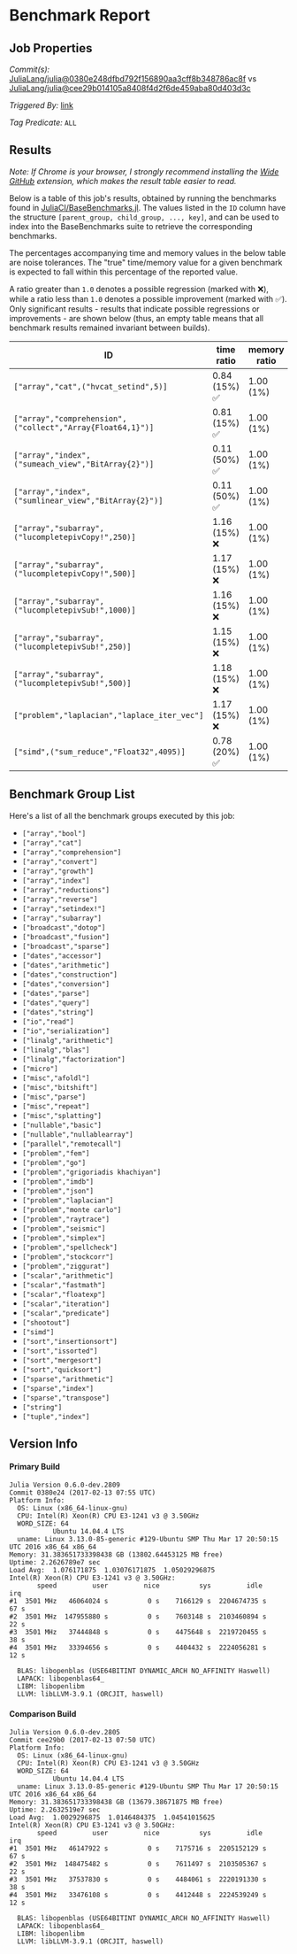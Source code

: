 # Benchmark Report

## Job Properties

*Commit(s):* [JuliaLang/julia@0380e248dfbd792f156890aa3cff8b348786ac8f](https://github.com/JuliaLang/julia/commit/0380e248dfbd792f156890aa3cff8b348786ac8f) vs [JuliaLang/julia@cee29b014105a8408f4d2f6de459aba80d403d3c](https://github.com/JuliaLang/julia/commit/cee29b014105a8408f4d2f6de459aba80d403d3c)

*Triggered By:* [link](https://github.com/JuliaLang/julia/pull/20343#issuecomment-279323444)

*Tag Predicate:* `ALL`

## Results

*Note: If Chrome is your browser, I strongly recommend installing the [Wide GitHub](https://chrome.google.com/webstore/detail/wide-github/kaalofacklcidaampbokdplbklpeldpj?hl=en)
extension, which makes the result table easier to read.*

Below is a table of this job's results, obtained by running the benchmarks found in
[JuliaCI/BaseBenchmarks.jl](https://github.com/JuliaCI/BaseBenchmarks.jl). The values
listed in the `ID` column have the structure `[parent_group, child_group, ..., key]`,
and can be used to index into the BaseBenchmarks suite to retrieve the corresponding
benchmarks.

The percentages accompanying time and memory values in the below table are noise tolerances. The "true"
time/memory value for a given benchmark is expected to fall within this percentage of the reported value.

A ratio greater than `1.0` denotes a possible regression (marked with :x:), while a ratio less
than `1.0` denotes a possible improvement (marked with :white_check_mark:). Only significant results - results
that indicate possible regressions or improvements - are shown below (thus, an empty table means that all
benchmark results remained invariant between builds).

| ID | time ratio | memory ratio |
|----|------------|--------------|
| `["array","cat",("hvcat_setind",5)]` | 0.84 (15%) :white_check_mark: | 1.00 (1%)  |
| `["array","comprehension",("collect","Array{Float64,1}")]` | 0.81 (15%) :white_check_mark: | 1.00 (1%)  |
| `["array","index",("sumeach_view","BitArray{2}")]` | 0.11 (50%) :white_check_mark: | 1.00 (1%)  |
| `["array","index",("sumlinear_view","BitArray{2}")]` | 0.11 (50%) :white_check_mark: | 1.00 (1%)  |
| `["array","subarray",("lucompletepivCopy!",250)]` | 1.16 (15%) :x: | 1.00 (1%)  |
| `["array","subarray",("lucompletepivCopy!",500)]` | 1.17 (15%) :x: | 1.00 (1%)  |
| `["array","subarray",("lucompletepivSub!",1000)]` | 1.16 (15%) :x: | 1.00 (1%)  |
| `["array","subarray",("lucompletepivSub!",250)]` | 1.15 (15%) :x: | 1.00 (1%)  |
| `["array","subarray",("lucompletepivSub!",500)]` | 1.18 (15%) :x: | 1.00 (1%)  |
| `["problem","laplacian","laplace_iter_vec"]` | 1.17 (15%) :x: | 1.00 (1%)  |
| `["simd",("sum_reduce","Float32",4095)]` | 0.78 (20%) :white_check_mark: | 1.00 (1%)  |

## Benchmark Group List

Here's a list of all the benchmark groups executed by this job:

- `["array","bool"]`
- `["array","cat"]`
- `["array","comprehension"]`
- `["array","convert"]`
- `["array","growth"]`
- `["array","index"]`
- `["array","reductions"]`
- `["array","reverse"]`
- `["array","setindex!"]`
- `["array","subarray"]`
- `["broadcast","dotop"]`
- `["broadcast","fusion"]`
- `["broadcast","sparse"]`
- `["dates","accessor"]`
- `["dates","arithmetic"]`
- `["dates","construction"]`
- `["dates","conversion"]`
- `["dates","parse"]`
- `["dates","query"]`
- `["dates","string"]`
- `["io","read"]`
- `["io","serialization"]`
- `["linalg","arithmetic"]`
- `["linalg","blas"]`
- `["linalg","factorization"]`
- `["micro"]`
- `["misc","afoldl"]`
- `["misc","bitshift"]`
- `["misc","parse"]`
- `["misc","repeat"]`
- `["misc","splatting"]`
- `["nullable","basic"]`
- `["nullable","nullablearray"]`
- `["parallel","remotecall"]`
- `["problem","fem"]`
- `["problem","go"]`
- `["problem","grigoriadis khachiyan"]`
- `["problem","imdb"]`
- `["problem","json"]`
- `["problem","laplacian"]`
- `["problem","monte carlo"]`
- `["problem","raytrace"]`
- `["problem","seismic"]`
- `["problem","simplex"]`
- `["problem","spellcheck"]`
- `["problem","stockcorr"]`
- `["problem","ziggurat"]`
- `["scalar","arithmetic"]`
- `["scalar","fastmath"]`
- `["scalar","floatexp"]`
- `["scalar","iteration"]`
- `["scalar","predicate"]`
- `["shootout"]`
- `["simd"]`
- `["sort","insertionsort"]`
- `["sort","issorted"]`
- `["sort","mergesort"]`
- `["sort","quicksort"]`
- `["sparse","arithmetic"]`
- `["sparse","index"]`
- `["sparse","transpose"]`
- `["string"]`
- `["tuple","index"]`

## Version Info

#### Primary Build

```
Julia Version 0.6.0-dev.2809
Commit 0380e24 (2017-02-13 07:55 UTC)
Platform Info:
  OS: Linux (x86_64-linux-gnu)
  CPU: Intel(R) Xeon(R) CPU E3-1241 v3 @ 3.50GHz
  WORD_SIZE: 64
           Ubuntu 14.04.4 LTS
  uname: Linux 3.13.0-85-generic #129-Ubuntu SMP Thu Mar 17 20:50:15 UTC 2016 x86_64 x86_64
Memory: 31.383651733398438 GB (13802.64453125 MB free)
Uptime: 2.2626789e7 sec
Load Avg:  1.076171875  1.03076171875  1.05029296875
Intel(R) Xeon(R) CPU E3-1241 v3 @ 3.50GHz: 
       speed         user         nice          sys         idle          irq
#1  3501 MHz   46064024 s          0 s    7166129 s  2204674735 s         67 s
#2  3501 MHz  147955880 s          0 s    7603148 s  2103460894 s         22 s
#3  3501 MHz   37444848 s          0 s    4475648 s  2219720455 s         38 s
#4  3501 MHz   33394656 s          0 s    4404432 s  2224056281 s         12 s

  BLAS: libopenblas (USE64BITINT DYNAMIC_ARCH NO_AFFINITY Haswell)
  LAPACK: libopenblas64_
  LIBM: libopenlibm
  LLVM: libLLVM-3.9.1 (ORCJIT, haswell)

```

#### Comparison Build

```
Julia Version 0.6.0-dev.2805
Commit cee29b0 (2017-02-13 07:50 UTC)
Platform Info:
  OS: Linux (x86_64-linux-gnu)
  CPU: Intel(R) Xeon(R) CPU E3-1241 v3 @ 3.50GHz
  WORD_SIZE: 64
           Ubuntu 14.04.4 LTS
  uname: Linux 3.13.0-85-generic #129-Ubuntu SMP Thu Mar 17 20:50:15 UTC 2016 x86_64 x86_64
Memory: 31.383651733398438 GB (13679.38671875 MB free)
Uptime: 2.2632519e7 sec
Load Avg:  1.0029296875  1.0146484375  1.04541015625
Intel(R) Xeon(R) CPU E3-1241 v3 @ 3.50GHz: 
       speed         user         nice          sys         idle          irq
#1  3501 MHz   46147922 s          0 s    7175716 s  2205152129 s         67 s
#2  3501 MHz  148475482 s          0 s    7611497 s  2103505367 s         22 s
#3  3501 MHz   37537830 s          0 s    4484061 s  2220191330 s         38 s
#4  3501 MHz   33476108 s          0 s    4412448 s  2224539249 s         12 s

  BLAS: libopenblas (USE64BITINT DYNAMIC_ARCH NO_AFFINITY Haswell)
  LAPACK: libopenblas64_
  LIBM: libopenlibm
  LLVM: libLLVM-3.9.1 (ORCJIT, haswell)

```
